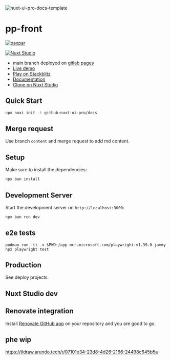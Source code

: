 ![nuxt-ui-pro-docs-template](https://github.com/nuxt-ui-pro/docs/assets/904724/67fc15a7-92f6-4566-95b9-fe099012473c)


# pp-front

[![paxpar](https://img.shields.io/badge/Made%20with-paxpar-1D9FD7?logo=python&labelColor=000000)](https://paxpar.tech)

[![Nuxt Studio](https://img.shields.io/badge/Open%20in%20Nuxt%20Studio-18181B?&logo=nuxt.js&logoColor=3BB5EC)](https://nuxt.studio/themes/docs)

- main branch deployed on [gitlab pages](https://pp-front-arundo-tech-cb9705d0248f802b36e552c354b81a754c162e60a5.gitlab.io/)
- [Live demo](https://nuxt-ui-pro-template-docs.vercel.app/)
- [Play on Stackblitz](https://stackblitz.com/github/nuxt-ui-pro/docs)
- [Documentation](https://ui.nuxt.com/pro/guide)
- [Clone on Nuxt Studio](https://nuxt.studio/themes/docs)

## Quick Start

```bash [Terminal]
npx nuxi init -t github:nuxt-ui-pro/docs
```

## Merge request

Use branch `content` and merge request to add md content.

## Setup

Make sure to install the dependencies:

```bash
npx bun install
```

## Development Server

Start the development server on `http://localhost:3000`:

```bash
npx bun run dev
```


## e2e tests

```
podman run -ti -v $PWD:/app mcr.microsoft.com/playwright:v1.39.0-jammy
npx playwright test
```

## Production

See deploy projects.

## Nuxt Studio dev


## Renovate integration

Install [Renovate GitHub app](https://github.com/apps/renovate/installations/select_target) on your repository and you are good to go.

## phe wip

https://tldraw.arundo.tech/r/07101e34-23d8-4d26-2166-24498c645b5a
